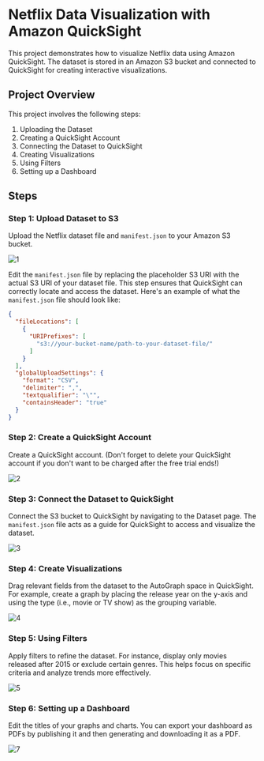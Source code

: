 # Netflix Data Visualization with Amazon QuickSight

This project demonstrates how to visualize Netflix data using Amazon QuickSight. The dataset is stored in an Amazon S3 bucket and connected to QuickSight for creating interactive visualizations.

## Project Overview

This project involves the following steps:
1. Uploading the Dataset
2. Creating a QuickSight Account
3. Connecting the Dataset to QuickSight
4. Creating Visualizations
5. Using Filters
6. Setting up a Dashboard

## Steps

### Step 1: Upload Dataset to S3
Upload the Netflix dataset file and `manifest.json` to your Amazon S3 bucket. 

![1](https://github.com/user-attachments/assets/00e97921-6a97-495c-b879-081ab5d0c1a3)

Edit the `manifest.json` file by replacing the placeholder S3 URI with the actual S3 URI of your dataset file. This step ensures that QuickSight can correctly locate and access the dataset. Here's an example of what the `manifest.json` file should look like:

```json
{
  "fileLocations": [
    {
      "URIPrefixes": [
        "s3://your-bucket-name/path-to-your-dataset-file/"
      ]
    }
  ],
  "globalUploadSettings": {
    "format": "CSV",
    "delimiter": ",",
    "textqualifier": "\"",
    "containsHeader": "true"
  }
}
```

### Step 2: Create a QuickSight Account
Create a QuickSight account. (Don't forget to delete your QuickSight account if you don't want to be charged after the free trial ends!)

![2](https://github.com/user-attachments/assets/6e861e94-41f4-4f26-9734-f846b8d447dc)

### Step 3: Connect the Dataset to QuickSight
Connect the S3 bucket to QuickSight by navigating to the Dataset page. The `manifest.json` file acts as a guide for QuickSight to access and visualize the dataset.

![3](https://github.com/user-attachments/assets/c928e420-bf12-49a3-9771-92d05e5747c9)

### Step 4: Create Visualizations
Drag relevant fields from the dataset to the AutoGraph space in QuickSight. For example, create a graph by placing the release year on the y-axis and using the type (i.e., movie or TV show) as the grouping variable.

![4](https://github.com/user-attachments/assets/1b8bab30-6206-4440-afb4-89a6c6373538)

### Step 5: Using Filters
Apply filters to refine the dataset. For instance, display only movies released after 2015 or exclude certain genres. This helps focus on specific criteria and analyze trends more effectively.

![5](https://github.com/user-attachments/assets/f5e8380a-3ec5-4801-a569-f635dd8829d8)

### Step 6: Setting up a Dashboard
Edit the titles of your graphs and charts. You can export your dashboard as PDFs by publishing it and then generating and downloading it as a PDF.

![7](https://github.com/user-attachments/assets/a007e176-1105-47d3-b72c-e9fa245c2a51)
